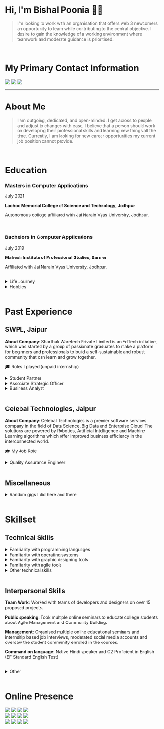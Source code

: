 # Hi, I'm Bishal Poonia 👋🏻

> I'm looking to work with an organisation that offers web 3 newcomers an opportunity to learn while contributing to the central objective. I desire to gain the knowledge of a working environment where teamwork and moderate guidance is prioritised.
> 
</br>

# My Primary Contact Information

[<img src="https://img.shields.io/badge/Email-Bishalpoonia@gmail.com-red?&style=for-the-badge&logo=gmail&logoColor=red">](mailto:bishalpoonia@gmail.com)
[<img src="https://img.shields.io/badge/Twitter-0xPoonia-blue?style=for-the-badge&logo=twitter">](https://twitter.com/0xPoonia)
[<img src="https://img.shields.io/badge/LinkedIn-Bishal%20Poonia-blue?&style=for-the-badge&logo=linkedin&logoColor=white">](https://www.linkedin.com/in/bishalpoonia)

---

# About Me

> I am outgoing, dedicated, and open-minded. I get across to people and adjust to changes with ease. I believe that a person should work on developing their professional skills and learning new things all the time. Currently, I am looking for new career opportunities my current job position cannot provide.
> 

</br>

# Education


### Masters in Computer Applications
July 2021

**Lachoo Memorial College of Science and Technology, Jodhpur**

Autonomous college affiliated with Jai Narain Vyas University, Jodhpur.

</br>


### Bachelors in Computer Applications

July 2019

**Mahesh Institute of Professional Studies, Barmer**

Affiliated with Jai Narain Vyas University, Jodhpur.

</br>

<details>
<summary>
Life Journey
</summary>

- Both my parents belong to a very small and remote village in Barmer, Rajasthan.
- Me, the son of a soldier, was born in Indore, Madhya Pradesh, in October 1997.
- My father worked as an instructor, so my upbringing was focused on discipline and punctuality.
- Due to the nature of my father’s profession, I had to change 9 cities across the country which resulted in me being enrolled on 7 schools and 3 colleges, this transition made me learn how to adapt and accommodate the changes around me quickly.
- I was first introduced to a computer machine when I was 7 years old and instantly fell in love with the technology. From that point onwards, never looked back.
- In my senior secondary education, I opted for the commerce stream.
- Started my career with many random unpaid internships online.
- My first actual full-time job role was as a quality assurance engineer.
- Joined Solana HackerHouse in Bangalore and started exploring Web 3.0.
</details>

<details>
<summary>
Hobbies
</summary>

- Lived a bachelor's life for a significant amount of time, and developed a love for cooking.
- Veteran otaku, following many anime and manga/manhwa.
- Enjoy being a part of running marathons.
- Love to constantly dig into new technologies and innovations, reading articles on success stories and upcoming trends.
</details>

</br>

# Past Experience

## SWPL, Jaipur

**About Company**: Sharthak Waretech Private Limited is an EdTech initiative, which was started by a group of passionate graduates to make a platform for beginners and professionals to build a self-sustainable and robust community that can learn and grow together.

🎓 Roles I played (unpaid internship)

<details>
<summary>
Student Partner
</summary>    
    From October 2020 to December 2020
    
    - As a partner, I played the role of campus ambassador and promoted SWPL content in my peer connections.
    - Made graphical content for advertising purposes.
    - Wrote articles for upcoming opportunities.
    - Handled the marketing for selling courses on various social media platforms.
    - Presented new technologies as a seminar to promote the company.
    - Advertised the Internship opportunities provided by the company.
</details>

<details>
<summary>
Associate Strategic Officer
</summary>    
    From January 2021 to October 2021
    
    - Organised and led the Student Partner Program.
    - Created graphical content and brochures for the company.
    - Created new leads for seminars on behalf of the company.
    - Organised online seminars and managed the events.
    - Contributed to the audience growth and scaling of the company.
    - Moderated the student base of multiple different courses.
    - Created, managed, and moderated the social media platforms on behalf of the company.
</details>

<details>
<summary>
Business Analyst
</summary>    
    From January 2021 to October 2021
    
    - Generated leads and opportunities for technical projects.
    - Attended client interactions over the internet as well as in person.
    - Initiated the client communication, and handled the business evaluation, requirement gathering, and solution proposals.
    - Conducted requirement analysis and proof of concept along with a team of technical professionals.
    - Organised scrum calls and played the role of scrum master for the team.
    - Created business requirement documents, system requirement sheets, business proposals, time and resource management sheets, and other business documents.
    - Trained junior business analysts by transferring experience & knowledge and allowing them to observe by being a part of the real client interactions.
</details>

</br>

## Celebal Technologies, Jaipur

**About Company**: Celebal Technologies is a premier software services company in the field of Data Science, Big Data and Enterprise Cloud. The solutions are powered by Robotics, Artificial Intelligence and Machine Learning algorithms which offer improved business efficiency in the interconnected world.

🎓 My Job Role 

<details>
<summary>
Quality Assurance Engineer
</summary>
    From March 2021 to the Present (May 2022)

    - Creation of test plans, test cases, and bug reports on MS Excel and Azure DevOps.
    - Creating automation scripts for common tasks using Selenium and Cypress.
    - Executing test cases manually over secure VPNs and VDIs.
    - Conducting exploratory, smoke, and regression testing with every new patch.
    - Training junior QA engineers by providing L&D material and guiding them with automation scripts.
</details>

</br>

## Miscellaneous
<details>
<summary>
Random gigs I did here and there
</summary>
  
    - Troubleshoot and fix general issues with computers for a small fee, being a school kid.
    - Taught grown-ups how to use the computer in a small coaching shop for a few years, being in Class 10th to 12th.
    - Worked occasionally with multiple outdoor catering services and worked as a night shift caterer, being in the college.
    - Worked in a payment solution shop where I helped people deposit and withdraw physical cash using online methods.
    - Worked as a content creator for an online celebrity magazine company.
    - Worked with a tour and travel startup to collaborate with various hotels across the country.
</details>

</br>

# Skillset

## Technical Skills

<details>
<summary>
Familiarity with programming languages
</summary>

    - C/C++
    - Java
    - HTML/CSS
    - JavaScript
    - Python
    - SQL
</details>

<details>
<summary>
Familiarity with operating systems
</summary>

    - Windows (PC)
    - Debian (Ubuntu, Pop!_OS)
    - RHEL (CentOS)
    - Android
</details>

<details>
<summary>
Familiarity with graphic designing tools
</summary>

    - Adobe Photoshop
    - Adobe Illustrator
    - Adobe After Effects
    - Adobe XD
    - Figma
    - Canva
</details>

<details>
<summary>
Familiarity with agile tools
</summary>

    - Azure DevOps
    - Trello
    - Slack
    - Discord
</details>

<details>
<summary>
Other technical skills
</summary>

    - Microsoft Office (Word/Excel/PowerPoint/OneNote)
    - LibreOffice (Writer/Calc)
    - Audacity (Audio)
    - Handbreak (Video Encoder)
</details>

</br>

## Interpersonal Skills

**Team Work**: Worked with teams of developers and designers on over 15 proposed projects.

**Public speaking**: Took multiple online seminars to educate college students about Agile Management and Community Building.

**Management**: Organised multiple online educational seminars and internship based job interviews, moderated social media accounts and oversaw the student community enrolled in the courses.

**Command on language**: Native Hindi speaker and C2 Proficient in English (EF Standard English Test)

</br>

<details>
<summary>
Other
</summary>

- Received “Excellent” grade certificate from Bhartiya Sanskriti Gyan Pariksha, Haridwar (2011)
- Received Proficiency certificate in MS-Office 2010 by RKCL (2013)
- Completed RS-CIT with 62% in the year 2014
- Received “A” grade certificate for completing Diploma in Computer Application (2015)
- Received “A” grade certificate for completing Diploma in Hardware and Networking (2015)
- Received completion certificates in C, C++, Java, Swift, HTML, SQL, JS and Python from SoloLearn
- Received completion certificate in Responsive Web Design by FreeCodeCamp
- SWPL Student Partner 2.0 Letter of Recommendation
</details>

</br>

# Online Presence

[<img src="https://img.shields.io/badge/LinkedIn-%23eeeeee.svg?&style=for-the-badge&logo=linkedin&logoColor=blue">](https://www.linkedin.com/in/bishalpoonia)
[<img src="https://img.shields.io/badge/GitHub-%23eeeeee.svg?&style=for-the-badge&logo=github&logoColor=black">](https://github.com/BishuPoonia)
[<img src="https://img.shields.io/badge/Twitter-%23eeeeee.svg?&style=for-the-badge&logo=twitter&logoColor=blue">](https://twitter.com/0xPoonia)
[<img src="https://img.shields.io/badge/Discord-%23eeeeee.svg?&style=for-the-badge&logo=discord&logoColor=blue">](https://discordapp.com/users/297049341124935682)
</br>
[<img src="https://img.shields.io/badge/Instagram-%23eeeeee.svg?&style=for-the-badge&logo=Instagram&logoColor=red">](https://www.instagram.com/bishalpoonia/)
[<img src="https://img.shields.io/badge/Reddit-%23eeeeee.svg?&style=for-the-badge&logo=reddit&logoColor=red">](https://www.reddit.com/user/Sufficient_Rush_8550)
[<img src="https://img.shields.io/badge/Figma-%23eeeeee.svg?&style=for-the-badge&logo=figma&logoColor=black">](https://www.figma.com/@bishu)
[<img src="https://img.shields.io/badge/Behance-%23eeeeee.svg?&style=for-the-badge&logo=behance&logoColor=black">](https://www.behance.net/bishupoo)
</br>
[<img src="https://img.shields.io/badge/MAL-%23eeeeee.svg?&style=for-the-badge&logo=myanimelist&logoColor=blue">](https://myanimelist.net/profile/BishuPoo)
[<img src="https://img.shields.io/badge/WhatsApp-%23eeeeee.svg?&style=for-the-badge&logo=whatsapp&logoColor=green">](https://wa.me/917742059898)
[<img src="https://img.shields.io/badge/Telegram-%23eeeeee.svg?&style=for-the-badge&logo=telegram&logoColor=blue">](https://t.me/beeshoe)
[<img src="https://img.shields.io/badge/Gmail-%23eeeeee.svg?&style=for-the-badge&logo=gmail&logoColor=red">](https://to:bishalpoonia@gmail.com/)
